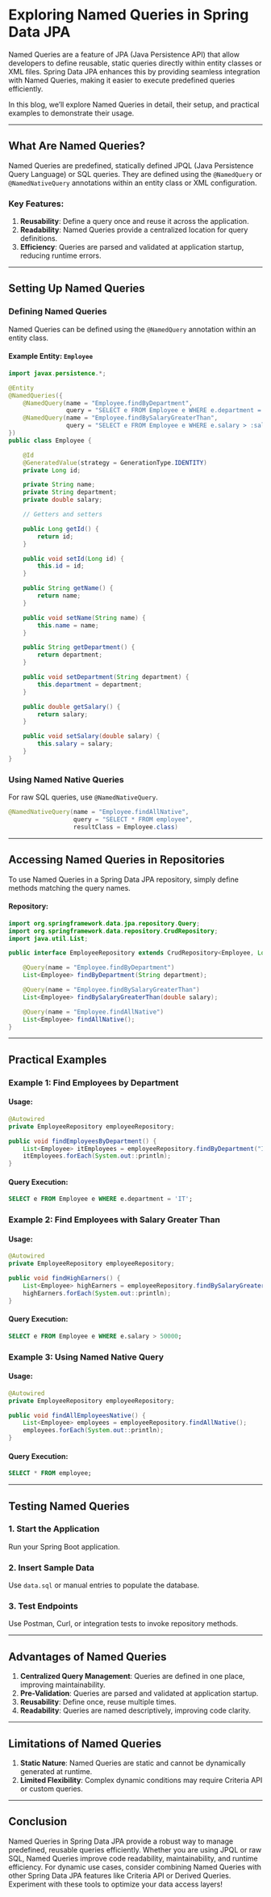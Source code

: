 # Exploring Named Queries in Spring Data JPA

Named Queries are a feature of JPA (Java Persistence API) that allow developers to define reusable, static queries directly within entity classes or XML files. Spring Data JPA enhances this by providing seamless integration with Named Queries, making it easier to execute predefined queries efficiently.

In this blog, we’ll explore Named Queries in detail, their setup, and practical examples to demonstrate their usage.

---

## What Are Named Queries?

Named Queries are predefined, statically defined JPQL (Java Persistence Query Language) or SQL queries. They are defined using the `@NamedQuery` or `@NamedNativeQuery` annotations within an entity class or XML configuration.

### Key Features:
1. **Reusability**: Define a query once and reuse it across the application.
2. **Readability**: Named Queries provide a centralized location for query definitions.
3. **Efficiency**: Queries are parsed and validated at application startup, reducing runtime errors.

---

## Setting Up Named Queries

### Defining Named Queries

Named Queries can be defined using the `@NamedQuery` annotation within an entity class.

#### Example Entity: `Employee`

```java
import javax.persistence.*;

@Entity
@NamedQueries({
    @NamedQuery(name = "Employee.findByDepartment",
                query = "SELECT e FROM Employee e WHERE e.department = :department"),
    @NamedQuery(name = "Employee.findBySalaryGreaterThan",
                query = "SELECT e FROM Employee e WHERE e.salary > :salary")
})
public class Employee {

    @Id
    @GeneratedValue(strategy = GenerationType.IDENTITY)
    private Long id;

    private String name;
    private String department;
    private double salary;

    // Getters and setters

    public Long getId() {
        return id;
    }

    public void setId(Long id) {
        this.id = id;
    }

    public String getName() {
        return name;
    }

    public void setName(String name) {
        this.name = name;
    }

    public String getDepartment() {
        return department;
    }

    public void setDepartment(String department) {
        this.department = department;
    }

    public double getSalary() {
        return salary;
    }

    public void setSalary(double salary) {
        this.salary = salary;
    }
}
```

### Using Named Native Queries

For raw SQL queries, use `@NamedNativeQuery`.

```java
@NamedNativeQuery(name = "Employee.findAllNative",
                  query = "SELECT * FROM employee",
                  resultClass = Employee.class)
```

---

## Accessing Named Queries in Repositories

To use Named Queries in a Spring Data JPA repository, simply define methods matching the query names.

#### Repository:

```java
import org.springframework.data.jpa.repository.Query;
import org.springframework.data.repository.CrudRepository;
import java.util.List;

public interface EmployeeRepository extends CrudRepository<Employee, Long> {

    @Query(name = "Employee.findByDepartment")
    List<Employee> findByDepartment(String department);

    @Query(name = "Employee.findBySalaryGreaterThan")
    List<Employee> findBySalaryGreaterThan(double salary);

    @Query(name = "Employee.findAllNative")
    List<Employee> findAllNative();
}
```

---

## Practical Examples

### Example 1: Find Employees by Department

#### Usage:
```java
@Autowired
private EmployeeRepository employeeRepository;

public void findEmployeesByDepartment() {
    List<Employee> itEmployees = employeeRepository.findByDepartment("IT");
    itEmployees.forEach(System.out::println);
}
```

#### Query Execution:
```sql
SELECT e FROM Employee e WHERE e.department = 'IT';
```

### Example 2: Find Employees with Salary Greater Than

#### Usage:
```java
@Autowired
private EmployeeRepository employeeRepository;

public void findHighEarners() {
    List<Employee> highEarners = employeeRepository.findBySalaryGreaterThan(50000);
    highEarners.forEach(System.out::println);
}
```

#### Query Execution:
```sql
SELECT e FROM Employee e WHERE e.salary > 50000;
```

### Example 3: Using Named Native Query

#### Usage:
```java
@Autowired
private EmployeeRepository employeeRepository;

public void findAllEmployeesNative() {
    List<Employee> employees = employeeRepository.findAllNative();
    employees.forEach(System.out::println);
}
```

#### Query Execution:
```sql
SELECT * FROM employee;
```

---

## Testing Named Queries

### 1. Start the Application
Run your Spring Boot application.

### 2. Insert Sample Data
Use `data.sql` or manual entries to populate the database.

### 3. Test Endpoints
Use Postman, Curl, or integration tests to invoke repository methods.

---

## Advantages of Named Queries

1. **Centralized Query Management**: Queries are defined in one place, improving maintainability.
2. **Pre-Validation**: Queries are parsed and validated at application startup.
3. **Reusability**: Define once, reuse multiple times.
4. **Readability**: Queries are named descriptively, improving code clarity.

---

## Limitations of Named Queries

1. **Static Nature**: Named Queries are static and cannot be dynamically generated at runtime.
2. **Limited Flexibility**: Complex dynamic conditions may require Criteria API or custom queries.

---

## Conclusion

Named Queries in Spring Data JPA provide a robust way to manage predefined, reusable queries efficiently. Whether you are using JPQL or raw SQL, Named Queries improve code readability, maintainability, and runtime efficiency. For dynamic use cases, consider combining Named Queries with other Spring Data JPA features like Criteria API or Derived Queries. Experiment with these tools to optimize your data access layers!

